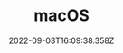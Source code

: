 ---
title: "macOS"
description: "Resources for passkeys in Apple macOS"
lead: "Regularly update the installed npm packages to keep your Doks website stable, usable, and secure."
date: 2022-09-03T16:09:38.358Z
lastmod: 2022-09-03T16:09:42.350Z
draft: false
images: []
menu:
  docs:
    parent: "reference"
weight: 920
toc: true
---